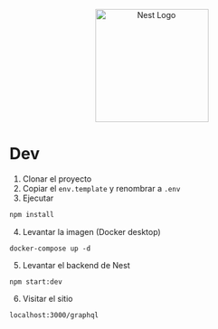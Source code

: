 <p align="center">
  <a href="http://nestjs.com/" target="blank"><img src="https://nestjs.com/img/logo-small.svg" width="200" alt="Nest Logo" /></a>
</p>

# Dev
1. Clonar el proyecto
2. Copiar el `env.template` y renombrar a `.env`
3. Ejecutar

```cmd
npm install
```
4. Levantar la imagen (Docker desktop)
```
docker-compose up -d
```
5. Levantar el backend de Nest
```
npm start:dev
```
6. Visitar el sitio
```
localhost:3000/graphql
```
